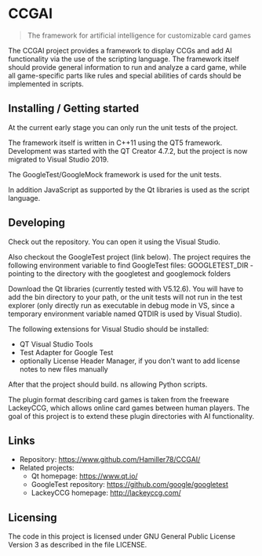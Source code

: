 # CCGAI
> The framework for artificial intelligence for customizable card games

The CCGAI project provides a framework to display CCGs and add AI functionality
via the use of the scripting language. The framework itself should
provide general information to run and analyze a card game, while all
game-specific parts like rules and special abilities of cards should be
implemented in scripts.

## Installing / Getting started

At the current early stage you can only run the unit tests of the project.

The framework itself is written in C++11 using the QT5 framework. Development
was started with the QT Creator 4.7.2, but the project is now migrated
to Visual Studio 2019.

The GoogleTest/GoogleMock framework is used for the unit tests.

In addition JavaScript as supported by the Qt libraries is used as the script
language.

## Developing

Check out the repository. You can open it using the Visual Studio.

Also checkout the GoogleTest project (link below).
The project requires the following environment variable to find GoogleTest files:
GOOGLETEST_DIR - pointing to the directory with the googletest and googlemock
				 folders

Download the Qt libraries (currently tested with V5.12.6). You will have to add
the bin directory to your path, or the unit tests will not run in the test explorer
(only directly run as executable in debug mode in VS, since a temporary environment
variable named QTDIR is used by Visual Studio).

The following extensions for Visual Studio should be installed:
- QT Visual Studio Tools
- Test Adapter for Google Test
- optionally License Header Manager, if you don't want to add license notes to new
  files manually
				 
After that the project should build.
ns allowing Python scripts.

The plugin format describing card games is taken from the freeware LackeyCCG, which
allows online card games between human players.
The goal of this project is to extend these plugin directories with AI functionality.

## Links

- Repository: https://www.github.com/Hamiller78/CCGAI/
- Related projects:
  - Qt homepage: https://www.qt.io/
  - GoogleTest repository: https://github.com/google/googletest
  - LackeyCCG  homepage: http://lackeyccg.com/


## Licensing

The code in this project is licensed under GNU General Public License Version 3
as described in the file LICENSE.
